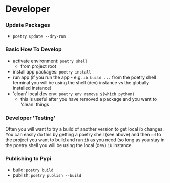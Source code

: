 # Developer

### Update Packages

- `poetry update --dry-run`


### Basic How To Develop

- activate environment: `poetry shell`
    - from project root
- install app packages: `poetry install`
- run app (if you run the app - e.g. `ib build ...` from the poetry shell terminal you will be using the shell (dev) instance vs the globally installed instance)
- 'clean' local dev env: `poetry env remove $(which python)`
    - this is useful after you have removed a package and you want to 'clean' things


### Developer 'Testing'

Often you will want to try a build of another version to get local ib changes. You can easily do this by getting a poetry shell (see above) and then `cd` to the project you want to build and run `ib` as you need (so long as you stay in the poetry shell you will be using the local (dev) `ib` instance.


### Publishing to Pypi

- build: `poetry build`
- publish: `poetry publish --build`